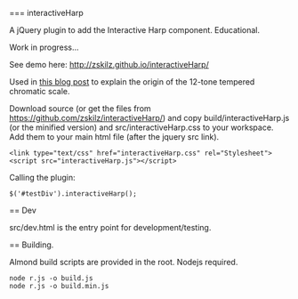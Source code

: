 === interactiveHarp

A jQuery plugin to add the Interactive Harp component. Educational.

Work in progress... 

See demo here: http://zskilz.github.io/interactiveHarp/

Used in <a  href="http://zskilz.blogspot.com/2013/04/intro-to-tonal-harmonic-theory-part-1.html">this blog post</a> to explain the origin of the 12-tone tempered chromatic scale.

Download source (or get the files from https://github.com/zskilz/interactiveHarp/) and copy build/interactiveHarp.js (or the minified version) and src/interactiveHarp.css to your workspace. Add them to your main html file (after the jquery src link).

    <link type="text/css" href="interactiveHarp.css" rel="Stylesheet">
    <script src="interactiveHarp.js"></script>

Calling the plugin:

    $('#testDiv').interactiveHarp();
    
== Dev

src/dev.html is the entry point for development/testing. 
            
== Building.

Almond build scripts are provided in the root. Nodejs required. 
    
    node r.js -o build.js
    node r.js -o build.min.js

